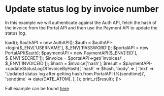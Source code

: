 # Update status log by invoice number

In this example we will authenticate against the Auth API, fetch the hash of the invoice from the Portal API and then use the Payment API to update the status log.

<code-block lang="php">

<![CDATA[
<?php
declare(strict_types=1);

require __DIR__ . '/../../vendor/autoload.php';

use Dotenv\Dotenv;
use Qvickly\Api\Auth\AuthAPI;
use Qvickly\Api\Portal\PortalAPI;
use Qvickly\Api\Payment\PaymentAPI;


$dotenv = Dotenv::createImmutable(__DIR__ . '/../..');
$dotenv->load();

$authAPI = new AuthAPI();
$auth = $authAPI->login($_ENV['USERNAME'], $_ENV['PASSWORD']);

$portalAPI = new PortalAPI($auth);

$paymentAPI = new PaymentAPI($_ENV['EID'], $_ENV['SECRET']);

$invoice = $portalAPI->get('invoices/' . $_ENV['INVOICEID']);

$hash = $invoice['hash'];

$result = $paymentAPI->updateStatusLogOfInvoiceByHash([
    'hash' => $hash,
    'body' => [
        'text' => 'Updated status log after getting hash from PortalAPI (%(sendtime))',
        'sendtime' => date(DATE_ATOM),
    ],
]);
print_r($result);
]]>

</code-block>

Full example can be found [here](https://github.com/Billmate/qvickly-php-module/blob/main/examples/Interactions/updateStatusLogByInvoiceNumber.php)

<include from="Snippets-PHP-Module.md" element-id="snippet-composer-require" />
